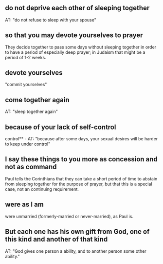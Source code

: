 ## do not deprive each other of sleeping together ##

AT: "do not refuse to sleep with your spouse"

## so that you may devote yourselves to prayer ##

They decide together to pass some days without sleeping together in order to have a period of especially deep prayer; in Judaism that might be a period of 1-2 weeks.

## devote yourselves ##

"commit yourselves"

## come together again ##

AT: "sleep together again"

## because of your lack of self-control ##

control**  - AT: "because after some days, your sexual desires will be harder to keep under control"

## I say these things to you more as concession and not as command ##

Paul tells the Corinthians that they can take a short period of time to abstain from sleeping together for the purpose of prayer, but that this is a special case, not an continuing requirement.

## were as I am ##

were unmarried (formerly-married or never-married), as Paul is.

## But each one has his own gift from God, one of this kind and another of that kind ##

AT: "God gives one person a ability, and to another person some other ability."